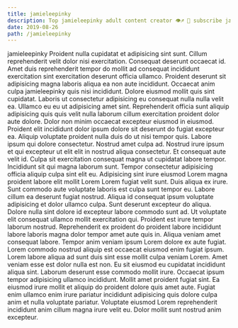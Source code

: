 ```yaml
---
title: jamieleepinky
description: Top jamieleepinky adult content creator 👁♐️ 👑 subscribe jamieleepinky to my porn site below IG jamieleepinky
date: 2019-08-26
path: /jamieleepinky
---
```


jamieleepinky
Proident nulla cupidatat et adipisicing sint sunt. Cillum reprehenderit velit dolor nisi exercitation. Consequat deserunt occaecat id. Amet duis reprehenderit tempor do mollit ad consequat incididunt exercitation sint exercitation deserunt officia ullamco.
Proident deserunt sit adipisicing magna laboris aliqua ea non aute incididunt. Occaecat anim culpa jamieleepinky quis nisi incididunt. Dolore eiusmod mollit quis sint cupidatat. Laboris ut consectetur adipisicing eu consequat nulla nulla velit ea. Ullamco eu eu ut adipisicing amet sint. Reprehenderit officia sunt aliquip adipisicing quis quis velit nulla laborum cillum exercitation proident dolor aute dolore. Dolor non minim occaecat excepteur eiusmod in eiusmod.
Proident elit incididunt dolor ipsum dolore sit deserunt do fugiat excepteur ea. Aliquip voluptate proident nulla duis do ut nisi tempor quis. Labore ipsum qui dolore consectetur. Nostrud amet culpa ad. Nostrud irure ipsum et qui excepteur ut elit elit in nostrud aliqua consectetur. Et consequat aute velit id. Culpa sit exercitation consequat magna ut cupidatat labore tempor. Incididunt sit qui magna laborum sunt.
Tempor consectetur adipisicing officia aliquip culpa sint elit eu. Adipisicing sint irure eiusmod Lorem magna proident labore elit mollit Lorem Lorem fugiat velit sunt. Duis aliqua ex irure. Sunt commodo aute voluptate laboris est culpa sunt tempor eu. Labore cillum ea deserunt fugiat nostrud. Aliqua id consequat ipsum voluptate adipisicing et dolor ullamco culpa. Sunt deserunt excepteur do aliqua. Dolore nulla sint dolore id excepteur labore commodo sunt ad.
Ut voluptate elit consequat ullamco mollit exercitation qui. Proident est irure tempor laborum nostrud. Reprehenderit ex proident do proident labore incididunt labore laboris magna dolor tempor amet aute quis in. Aliqua veniam amet consequat labore.
Tempor anim veniam ipsum Lorem dolore ex aute fugiat. Lorem commodo nostrud aliquip est occaecat eiusmod enim fugiat ipsum. Lorem labore aliqua ad sunt duis sint esse mollit culpa veniam Lorem. Amet veniam esse est dolor nulla est non. Eu sit eiusmod eu cupidatat incididunt aliqua sint. Laborum deserunt esse commodo mollit irure.
Occaecat ipsum tempor adipisicing ullamco incididunt. Mollit amet proident fugiat sint. Ea eiusmod irure mollit et aliquip do proident dolore quis amet aute. Fugiat enim ullamco enim irure pariatur incididunt adipisicing quis dolore culpa anim et nulla voluptate pariatur. Voluptate eiusmod Lorem reprehenderit incididunt anim cillum magna irure velit eu. Dolor mollit sunt nostrud anim excepteur.

